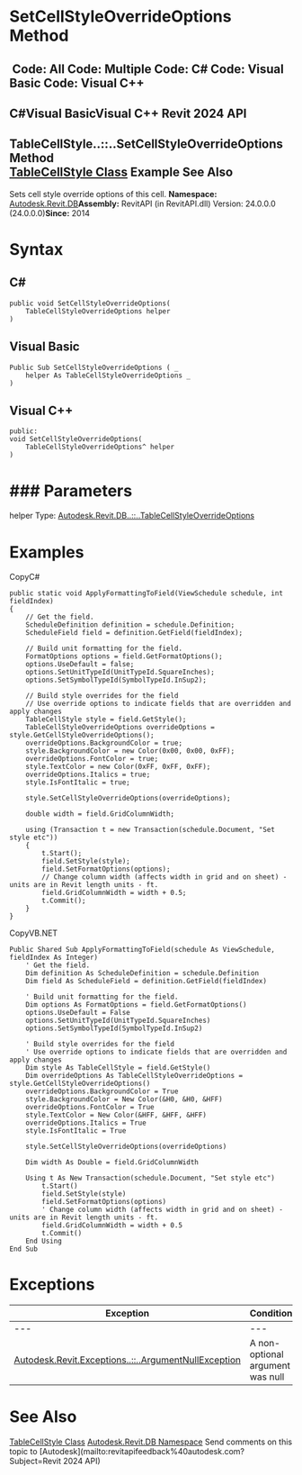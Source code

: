 # SetCellStyleOverrideOptions Method

﻿
 Code: All Code: Multiple Code: C# Code: Visual Basic Code: Visual C++   
---  
C#Visual BasicVisual C++
Revit 2024 API  
---  
TableCellStyle..::..SetCellStyleOverrideOptions Method   
[TableCellStyle Class](e9a5280b-4009-004f-57a4-af1f292f9619.md "TableCellStyle Class") Example See Also  
---  
Sets cell style override options of this cell. 
**Namespace:** [Autodesk.Revit.DB](87546ba7-461b-c646-cbb1-2cb8f5bff8b2.md "Autodesk.Revit.DB Namespace")**Assembly:** RevitAPI (in RevitAPI.dll) Version: 24.0.0.0 (24.0.0.0)**Since:** 2014 
# Syntax
C#  
---  
```text
public void SetCellStyleOverrideOptions(
	TableCellStyleOverrideOptions helper
)
```
  
Visual Basic  
---  
```text
Public Sub SetCellStyleOverrideOptions ( _
	helper As TableCellStyleOverrideOptions _
)
```
  
Visual C++  
---  
```text
public:
void SetCellStyleOverrideOptions(
	TableCellStyleOverrideOptions^ helper
)
```
  
# ### Parameters
helper
    Type: [Autodesk.Revit.DB..::..TableCellStyleOverrideOptions](ac17323d-f5cf-8a72-34e0-4632173daf52.md "TableCellStyleOverrideOptions Class")
# Examples
CopyC#
```text
public static void ApplyFormattingToField(ViewSchedule schedule, int fieldIndex)
{
    // Get the field.
    ScheduleDefinition definition = schedule.Definition;
    ScheduleField field = definition.GetField(fieldIndex);

    // Build unit formatting for the field.
    FormatOptions options = field.GetFormatOptions();
    options.UseDefault = false;
    options.SetUnitTypeId(UnitTypeId.SquareInches);
    options.SetSymbolTypeId(SymbolTypeId.InSup2);

    // Build style overrides for the field
    // Use override options to indicate fields that are overridden and apply changes
    TableCellStyle style = field.GetStyle();
    TableCellStyleOverrideOptions overrideOptions = style.GetCellStyleOverrideOptions();
    overrideOptions.BackgroundColor = true;
    style.BackgroundColor = new Color(0x00, 0x00, 0xFF);
    overrideOptions.FontColor = true;
    style.TextColor = new Color(0xFF, 0xFF, 0xFF);
    overrideOptions.Italics = true;
    style.IsFontItalic = true;

    style.SetCellStyleOverrideOptions(overrideOptions);

    double width = field.GridColumnWidth;

    using (Transaction t = new Transaction(schedule.Document, "Set style etc"))
    {
        t.Start();
        field.SetStyle(style);
        field.SetFormatOptions(options);
        // Change column width (affects width in grid and on sheet) - units are in Revit length units - ft.
        field.GridColumnWidth = width + 0.5;
        t.Commit();
    }
}
```

CopyVB.NET
```text
Public Shared Sub ApplyFormattingToField(schedule As ViewSchedule, fieldIndex As Integer)
    ' Get the field.
    Dim definition As ScheduleDefinition = schedule.Definition
    Dim field As ScheduleField = definition.GetField(fieldIndex)

    ' Build unit formatting for the field.
    Dim options As FormatOptions = field.GetFormatOptions()
    options.UseDefault = False
    options.SetUnitTypeId(UnitTypeId.SquareInches)
    options.SetSymbolTypeId(SymbolTypeId.InSup2)

    ' Build style overrides for the field
    ' Use override options to indicate fields that are overridden and apply changes
    Dim style As TableCellStyle = field.GetStyle()
    Dim overrideOptions As TableCellStyleOverrideOptions = style.GetCellStyleOverrideOptions()
    overrideOptions.BackgroundColor = True
    style.BackgroundColor = New Color(&H0, &H0, &HFF)
    overrideOptions.FontColor = True
    style.TextColor = New Color(&HFF, &HFF, &HFF)
    overrideOptions.Italics = True
    style.IsFontItalic = True

    style.SetCellStyleOverrideOptions(overrideOptions)

    Dim width As Double = field.GridColumnWidth

    Using t As New Transaction(schedule.Document, "Set style etc")
        t.Start()
        field.SetStyle(style)
        field.SetFormatOptions(options)
        ' Change column width (affects width in grid and on sheet) - units are in Revit length units - ft.
        field.GridColumnWidth = width + 0.5
        t.Commit()
    End Using
End Sub
```

# Exceptions
| Exception | Condition |
| --- | --- |
| --- | --- |
| [Autodesk.Revit.Exceptions..::..ArgumentNullException](631e1424-60f4-929b-4e52-dda9dcd26316.md "ArgumentNullException Class") | A non-optional argument was null |

# See Also
[TableCellStyle Class](e9a5280b-4009-004f-57a4-af1f292f9619.md "TableCellStyle Class")
[Autodesk.Revit.DB Namespace](87546ba7-461b-c646-cbb1-2cb8f5bff8b2.md "Autodesk.Revit.DB Namespace")
Send comments on this topic to [Autodesk](mailto:revitapifeedback%40autodesk.com?Subject=Revit 2024 API)